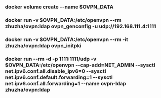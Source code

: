 ### docker volume create --name $OVPN_DATA
### docker run -v $OVPN_DATA:/etc/openvpn --rm zhuzha/ovpn:ldap ovpn_genconfig -u udp://192.168.111.4:1111
### docker run -v $OVPN_DATA:/etc/openvpn --rm -it zhuzha/ovpn:ldap ovpn_initpki
### docker run --rm  -d -p 1111:1111/udp -v $OVPN_DATA:/etc/openvpn --cap-add=NET_ADMIN --sysctl net.ipv6.conf.all.disable_ipv6=0 --sysctl net.ipv6.conf.default.forwarding=1 --sysctl net.ipv6.conf.all.forwarding=1 --name ovpn-ldap zhuzha/ovpn:ldap
